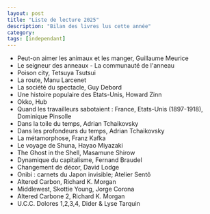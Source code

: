 ```yaml
---
layout: post
title: "Liste de lecture 2025"
description: "Bilan des livres lus cette année"
category: 
tags: [independant]
---
```


* Peut-on aimer les animaux et les manger, Guillaume Meurice
* Le seigneur des anneaux - La communauté de l'anneau
* Poison city, Tetsuya Tsutsui 
* La route, Manu Larcenet
* La société du spectacle, Guy Debord
* Une histoire populaire des Etats-Unis, Howard Zinn
* Okko, Hub 
* Quand les travailleurs sabotaient : France, Etats-Unis (1897-1918), Dominique Pinsolle
* Dans la toile du temps, Adrian Tchaikovsky
* Dans les profondeurs du temps, Adrian Tchaikovsky
* La métamorphose, Franz Kafka
* Le voyage de Shuna, Hayao Miyazaki
* The Ghost in the Shell, Masamune Shirow
* Dynamique du capitalisme, Fernand Braudel
* Changement de décor, David Lodge
* Onibi : carnets du Japon invisible; Atelier Sentô 
* Altered Carbon, Richard K. Morgan
* Middlewest, Skottie Young, Jorge Corona
* Altered Carbone 2, Richard K. Morgan
* U.C.C. Dolores 1,2,3,4, Dider & Lyse Tarquin 

